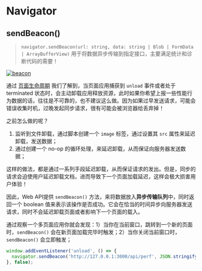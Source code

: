# Navigator



## sendBeacon()

> `navigator.sendBeacon(url: string, data: string | Blob | FormData | ArrayBufferView)` 用于将数据异步传输到指定接口，主要满足统计和诊断代码的需要！

<a href="https://caniuse.com/?search=beacon" target="blank"><img src="../assets/beacon.png" alt="beacon" /></a>



通过 [页面生命周期](https://7k7k.life/explores/webs/page-lifecycle.html) 我们了解到，当页面应用捕获到 `unload` 事件或者处于 terminated 状态时，会主动卸载应用释放资源，此时如果你希望上报一些性能行为数据的话，往往是不可靠的，也不建议这么做。因为如果过早发送请求，可能会错误收集时机，过晚发起同步请求，很有可能会被浏览器给丢弃掉！

之前怎么做的呢？

1. 监听到文件卸载，通过脚本创建一个 `image` 标签，通过设置其 `src` 属性来延迟卸载，发送数据；
2. 通过创建一个 no-op 的循环处理，来延迟卸载，从而保证向服务器发送数据；

这样的做法，都是通过一系列手段延迟卸载，从而保证请求的发出。但是，同步的请求会迫使用户延迟卸载文档，进而导致下一个页面加载延迟，这样会极大损害用户体验！

因此，Web API提供 `sendBeacon()` 方法，来将数据放入**异步传输队列**中，同时返回一个 boolean 值来表示该操作是否成功。它会在恰当的时间异步向服务器发送请求，同时不会延迟卸载页面或者影响下一个页面的载入。

通过观察一个多页面应用你就会发现：1）当你在当前窗口，跳转到一个新的页面时，`sendBeacon()` 会在新页面加载完毕时触发；2）当你关闭当前窗口时，`sendBeacon()` 会立即触发；

```javascript
window.addEventListener('unload', () => {
  navigator.sendBeacon('http://127.0.0.1:3000/api/perf', JSON.stringify(window.screen))
}, false);
```


